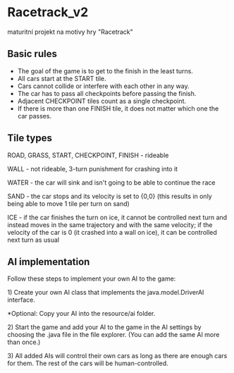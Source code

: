 # Racetrack_v2
maturitní projekt na motivy hry "Racetrack"

## Basic rules

 - The goal of the game is to get to the finish in the least turns.
 - All cars start at the START tile.
 - Cars cannot collide or interfere with each other in any way.
 - The car has to pass all checkpoints before passing the finish.
 - Adjacent CHECKPOINT tiles count as a single checkpoint.
 - If there is more than one FINISH tile, it does not matter which one the car passes.

## Tile types

ROAD, GRASS, START, CHECKPOINT, FINISH - rideable

WALL - not rideable, 3-turn punishment for crashing into it

WATER - the car will sink and isn't going to be able to continue the race

SAND - the car stops and its velocity is set to {0,0} (this results in only being able to move 1 tile per turn on sand)

ICE - if the car finishes the turn on ice, it cannot be controlled next turn and instead moves in the same trajectory and with the same velocity; if the velocity of the car is 0 (it crashed into a wall on ice), it can be controlled next turn as usual

## AI implementation

Follow these steps to implement your own AI to the game:

1\) Create your own AI class that implements the java.model.DriverAI interface.

*Optional: Copy your AI into the resource/ai folder. 

2\) Start the game and add your AI to the game in the AI settings by choosing the .java file in the file explorer. (You can add the same AI more than once.)

3\) All added AIs will control their own cars as long as there are enough cars for them. The rest of the cars will be human-controlled.